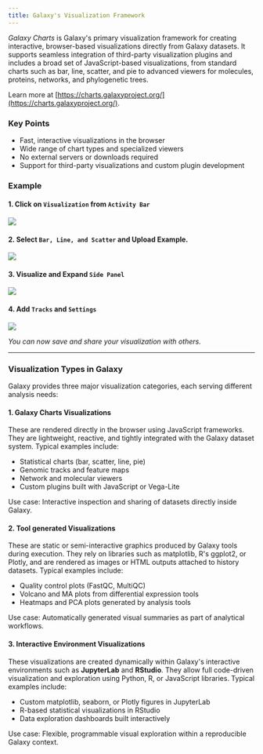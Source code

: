 ```yaml
---
title: Galaxy's Visualization Framework
---
```


*Galaxy Charts* is Galaxy's primary visualization framework for creating interactive, browser-based visualizations directly from Galaxy datasets. It supports seamless integration of third-party visualization plugins and includes a broad set of JavaScript-based visualizations, from standard charts such as bar, line, scatter, and pie to advanced viewers for molecules, proteins, networks, and phylogenetic trees.

Learn more at [https://charts.galaxyproject.org/](https://charts.galaxyproject.org/).

### Key Points

* Fast, interactive visualizations in the browser
* Wide range of chart types and specialized viewers
* No external servers or downloads required
* Support for third-party visualizations and custom plugin development

### Example

#### 1. **Click on `Visualization` from `Activity Bar`**
![](/learn/visualization/charts-1.png)

#### 2. **Select `Bar, Line, and Scatter` and Upload Example.**
![](/learn/visualization/charts-2.png)

#### 3. **Visualize and Expand `Side Panel`**
![](/learn/visualization/charts-3.png)

#### 4. **Add `Tracks` and `Settings`**
![](/learn/visualization/charts-4.png)

*You can now save and share your visualization with others.*

---

### Visualization Types in Galaxy

Galaxy provides three major visualization categories, each serving different analysis needs:

#### 1. **Galaxy Charts Visualizations**
These are rendered directly in the browser using JavaScript frameworks.
They are lightweight, reactive, and tightly integrated with the Galaxy dataset system.
Typical examples include:
* Statistical charts (bar, scatter, line, pie)
* Genomic tracks and feature maps
* Network and molecular viewers
* Custom plugins built with JavaScript or Vega-Lite

Use case: Interactive inspection and sharing of datasets directly inside Galaxy.

#### 2. **Tool generated Visualizations**
These are static or semi-interactive graphics produced by Galaxy tools during execution.
They rely on libraries such as matplotlib, R's ggplot2, or Plotly, and are rendered as images or HTML outputs attached to history datasets.
Typical examples include:
* Quality control plots (FastQC, MultiQC)
* Volcano and MA plots from differential expression tools
* Heatmaps and PCA plots generated by analysis tools

Use case: Automatically generated visual summaries as part of analytical workflows.

#### 3. **Interactive Environment Visualizations**
These visualizations are created dynamically within Galaxy's interactive environments such as **JupyterLab** and **RStudio**.
They allow full code-driven visualization and exploration using Python, R, or JavaScript libraries.
Typical examples include:
* Custom matplotlib, seaborn, or Plotly figures in JupyterLab
* R-based statistical visualizations in RStudio
* Data exploration dashboards built interactively

Use case: Flexible, programmable visual exploration within a reproducible Galaxy context.
